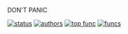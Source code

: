DON'T PANIC

[![status](https://sourcegraph.com/api/repos/github.com/goagent/goagent/badges/status.png)](https://sourcegraph.com/github.com/goagent/goagent)
[![authors](https://sourcegraph.com/api/repos/github.com/goagent/goagent/badges/authors.png)](https://sourcegraph.com/github.com/goagent/goagent)
[![top func](https://sourcegraph.com/api/repos/github.com/goagent/goagent/badges/top-func.png)](https://sourcegraph.com/github.com/goagent/goagent)
[![funcs](https://sourcegraph.com/api/repos/github.com/goagent/goagent/badges/funcs.png)](https://sourcegraph.com/github.com/goagent/goagent)